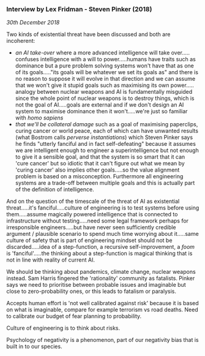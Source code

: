 ### Interview by Lex Fridman - Steven Pinker (2018)

_30th December 2018_

Two kinds of existential threat have been discussed and both are incoherent:

- _an AI take-over_ where a more advanced intelligence will take over..…confuses intelligence with a will to power..…humans have traits such as dominance but a pure problem solving systems won't have that as one of its goals..…"its goals will be whatever we set its goals as" and there is no reason to suppose it will evolve in that direction and we can assume that we won't give it stupid goals such as maximising its own power..…analogy between nuclear weapons and AI is fundamentally misguided since the whole point of nuclear weapons is to destroy things, which is not the goal of AI..…goals are external and if we don't design an AI system to maximise dominance then it won't..…we're just so familiar with _homo sapiens_
- _that we'll be collateral damage_ such as a goal of maximising paperclips, curing cancer or world peace, each of which can have unwanted results (what Bostrom calls _perverse instantiations_) which Steven Pinker says he finds "utterly fanciful and in fact self-defeating" because it assumes we are intelligent enough to engineer a superintelligence but not enough to give it a sensible goal, and that the system is so smart that it can 'cure cancer' but so idiotic that it can't figure out what we mean by 'curing cancer' also implies other goals..…so the value alignment problem is based on a misconception. Furthermore all engineering systems are a trade-off between multiple goals and this is actually part of the definition of intelligence.

And on the question of the timescale of the threat of AI as existential threat..…it's fanciful..…culture of engineering is to test systems before using them..…assume magically powered intelligence that is connected to infrastructure without testing..…need some legal framework perhaps for irresponsible engineers..…but have never seen sufficiently credible argument / plausible scenario to spend much time worrying about it..…same culture of safety that is part of engineering mindset should not be discarded..…idea of a step-function, a recursive self-improvement, a *foom* is 'fanciful'..…the thinking about a step-function is magical thinking that is not in line with reality of current AI.

We should be thinking about pandemics, climate change, nuclear weapons instead. Sam Harris fingered the 'rationality' community as fatalists. Pinker says we need to prioritise between probable issues and imaginable but close to zero-probability ones, or this leads to fatalism or paralysis.

Accepts human effort is 'not well calibrated against risk' because it is based on what is imaginable, compare for example terrorism vs road deaths. Need to calibrate our budget of fear planning to probability.

Culture of engineering is to think about risks.

Psychology of negativity is a phenomenon, part of our negativity bias that is built in to our species.
